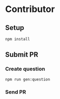 # Contributor

## Setup

```bash
npm install
```

## Submit PR

### Create question

```bash
npm run gen:question
```

### Send PR
